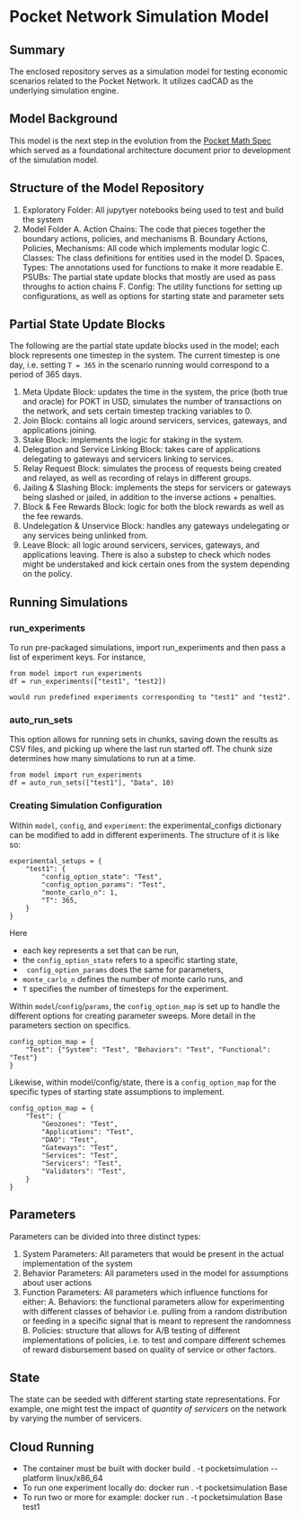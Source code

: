 # Pocket Network Simulation Model

## Summary

The enclosed repository serves as a simulation model for testing economic scenarios related to the Pocket Network. It utilizes cadCAD as the underlying simulation engine.

## Model Background

This model is the next step in the evolution from the [Pocket Math Spec](https://github.com/BlockScience/PocketMathSpec) which served as a foundational architecture document prior to development of the simulation model.

## Structure of the Model Repository

1. Exploratory Folder: All jupytyer notebooks being used to test and build the system
2. Model Folder
    A. Action Chains: The code that pieces together the boundary actions, policies, and mechanisms
    B. Boundary Actions, Policies, Mechanisms: All code which implements modular logic
    C. Classes: The class definitions for entities used in the model
    D. Spaces, Types: The annotations used for functions to make it more readable
    E. PSUBs: The partial state update blocks that mostly are used as pass throughs to action chains
    F. Config: The utility functions for setting up configurations, as well as options for starting state and parameter sets

## Partial State Update Blocks

The following are the partial state update blocks used in the model; each block represents one timestep in the system. The current timestep is one day, i.e. setting `T = 365` in the scenario running would correspond to a period of 365 days. 

1. Meta Update Block: updates the time in the system, the price (both true and oracle) for POKT in USD, simulates the number of transactions on the network, and sets certain timestep tracking variables to 0.
2. Join Block: contains all logic around servicers, services, gateways, and applications joining.
3. Stake Block: implements the logic for staking in the system.
4. Delegation and Service Linking Block: takes care of applications delegating to gateways and servicers linking to services.
5. Relay Request Block: simulates the process of requests being created and relayed, as well as recording of relays in different groups.
6. Jailing & Slashing Block: implements the steps for servicers or gateways being slashed or jailed, in addition to the inverse actions + penalties.
7. Block & Fee Rewards Block: logic for both the block rewards as well as the fee rewards.
8. Undelegation & Unservice Block: handles any gateways undelegating or any services being unlinked from.
9. Leave Block: all logic around servicers, services, gateways, and applications leaving. There is also a substep to check which nodes might be understaked and kick certain ones from the system depending on the policy.

## Running Simulations

### run_experiments

To run pre-packaged simulations, import run_experiments and then pass a list of experiment keys. For instance,

    from model import run_experiments
    df = run_experiments(["test1", "test2])

    would run predefined experiments corresponding to "test1" and "test2". 

### auto_run_sets

This option allows for running sets in chunks, saving down the results as CSV files, and picking up where the last run started off. The chunk size determines how many simulations to run at a time.

    from model import run_experiments
    df = auto_run_sets(["test1"], "Data", 10)

### Creating Simulation Configuration

Within `model`, `config`, and `experiment`: the experimental_configs dictionary can be modified to add in different experiments. The structure of it is like so:

    experimental_setups = {
        "test1": {
            "config_option_state": "Test",
            "config_option_params": "Test",
            "monte_carlo_n": 1,
            "T": 365,
        }
    }

Here 
* each key represents a set that can be run,
* the `config_option_state` refers to a specific starting state,
* ` config_option_params` does the same for parameters,
* `monte_carlo_n` defines the number of monte carlo runs, and
* `T` specifies the number of timesteps for the experiment.

Within `model`/`config`/`params`, the `config_option_map` is set up to handle the different options for creating parameter sweeps. More detail in the parameters section on specifics.

    config_option_map = {
        "Test": {"System": "Test", "Behaviors": "Test", "Functional": "Test"}
    }

Likewise, within model/config/state, there is a `config_option_map` for the specific types of starting state assumptions to implement.

    config_option_map = {
        "Test": {
            "Geozones": "Test",
            "Applications": "Test",
            "DAO": "Test",
            "Gateways": "Test",
            "Services": "Test",
            "Servicers": "Test",
            "Validators": "Test",
        }
    }


## Parameters

Parameters can be divided into three distinct types:

1. System Parameters: All parameters that would be present in the actual implementation of the system
2. Behavior Parameters: All parameters used in the model for assumptions about user actions
3. Function Parameters: All parameters which influence functions for either:
    A. Behaviors: the functional parameters allow for experimenting with different classes of behavior i.e. pulling from a random distribution or feeding in a specific signal that is meant to represent the randomness
    B. Policies: structure that allows for A/B testing of different implementations of policies, i.e. to test and compare different schemes of reward disbursement based on quality of service or other factors.

## State

The state can be seeded with different starting state representations. For example, one might test the impact of *quantity of servicers* on the network by varying the number of servicers. 

## Cloud Running

- The container must be built with docker build . -t pocketsimulation --platform linux/x86_64
- To run one experiment locally do: docker run . -t pocketsimulation Base
- To run two or more for example: docker run . -t pocketsimulation Base test1
